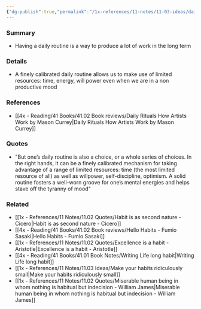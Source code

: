 ```yaml
---
{"dg-publish":true,"permalink":"/1x-references/11-notes/11-03-ideas/daily-routine-is-a-mechanism-for-productivity/","title":"Daily routine is a mechanism for productivity","dgShowBacklinks":false}
---
```



### Summary
- Having a daily routine is a way to produce a lot of work in the long term

### Details
- A finely calibrated daily routine allows us to make use of limited resources: time, energy, will power even when we are in a non productive mood

### References
- [[4x - Reading/41 Books/41.02 Book reviews/Daily Rituals How Artists Work by Mason Currey\|Daily Rituals How Artists Work by Mason Currey]]

### Quotes
- "But one’s daily routine is also a choice, or a whole series of choices. In the right hands, it can be a finely calibrated mechanism for taking advantage of a range of limited resources: time (the most limited resource of all) as well as willpower, self-discipline, optimism. A solid routine fosters a well-worn groove for one’s mental energies and helps stave off the tyranny of mood"

### Related
- [[1x - References/11 Notes/11.02 Quotes/Habit is as second nature - Cicero\|Habit is as second nature - Cicero]]
- [[4x - Reading/41 Books/41.02 Book reviews/Hello Habits - Fumio Sasaki\|Hello Habits - Fumio Sasaki]]
- [[1x - References/11 Notes/11.02 Quotes/Excellence is a habit - Aristotle\|Excellence is a habit - Aristotle]]
- [[4x - Reading/41 Books/41.01 Book Notes/Writing Life long habit\|Writing Life long habit]]
- [[1x - References/11 Notes/11.03 Ideas/Make your habits ridiculously small\|Make your habits ridiculously small]]
- [[1x - References/11 Notes/11.02 Quotes/Miserable human being in whom nothing is habitual but indecision - William James\|Miserable human being in whom nothing is habitual but indecision - William James]]